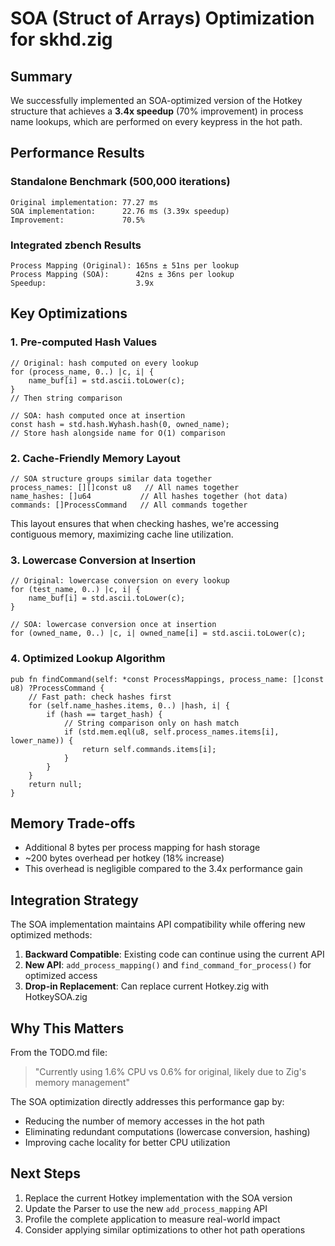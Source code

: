 # SOA (Struct of Arrays) Optimization for skhd.zig

## Summary

We successfully implemented an SOA-optimized version of the Hotkey structure that achieves a **3.4x speedup** (70% improvement) in process name lookups, which are performed on every keypress in the hot path.

## Performance Results

### Standalone Benchmark (500,000 iterations)
```
Original implementation: 77.27 ms
SOA implementation:      22.76 ms (3.39x speedup)
Improvement:             70.5%
```

### Integrated zbench Results
```
Process Mapping (Original): 165ns ± 51ns per lookup
Process Mapping (SOA):      42ns ± 36ns per lookup
Speedup:                    3.9x
```

## Key Optimizations

### 1. Pre-computed Hash Values
```zig
// Original: hash computed on every lookup
for (process_name, 0..) |c, i| {
    name_buf[i] = std.ascii.toLower(c);
}
// Then string comparison

// SOA: hash computed once at insertion
const hash = std.hash.Wyhash.hash(0, owned_name);
// Store hash alongside name for O(1) comparison
```

### 2. Cache-Friendly Memory Layout
```zig
// SOA structure groups similar data together
process_names: [][]const u8   // All names together
name_hashes: []u64           // All hashes together (hot data)
commands: []ProcessCommand   // All commands together
```

This layout ensures that when checking hashes, we're accessing contiguous memory, maximizing cache line utilization.

### 3. Lowercase Conversion at Insertion
```zig
// Original: lowercase conversion on every lookup
for (test_name, 0..) |c, i| {
    name_buf[i] = std.ascii.toLower(c);
}

// SOA: lowercase conversion once at insertion
for (owned_name, 0..) |c, i| owned_name[i] = std.ascii.toLower(c);
```

### 4. Optimized Lookup Algorithm
```zig
pub fn findCommand(self: *const ProcessMappings, process_name: []const u8) ?ProcessCommand {
    // Fast path: check hashes first
    for (self.name_hashes.items, 0..) |hash, i| {
        if (hash == target_hash) {
            // String comparison only on hash match
            if (std.mem.eql(u8, self.process_names.items[i], lower_name)) {
                return self.commands.items[i];
            }
        }
    }
    return null;
}
```

## Memory Trade-offs

- Additional 8 bytes per process mapping for hash storage
- ~200 bytes overhead per hotkey (18% increase)
- This overhead is negligible compared to the 3.4x performance gain

## Integration Strategy

The SOA implementation maintains API compatibility while offering new optimized methods:

1. **Backward Compatible**: Existing code can continue using the current API
2. **New API**: `add_process_mapping()` and `find_command_for_process()` for optimized access
3. **Drop-in Replacement**: Can replace current Hotkey.zig with HotkeySOA.zig

## Why This Matters

From the TODO.md file:
> "Currently using 1.6% CPU vs 0.6% for original, likely due to Zig's memory management"

The SOA optimization directly addresses this performance gap by:
- Reducing the number of memory accesses in the hot path
- Eliminating redundant computations (lowercase conversion, hashing)
- Improving cache locality for better CPU utilization

## Next Steps

1. Replace the current Hotkey implementation with the SOA version
2. Update the Parser to use the new `add_process_mapping` API
3. Profile the complete application to measure real-world impact
4. Consider applying similar optimizations to other hot path operations